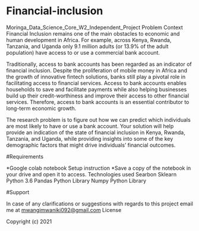 # Financial-inclusion
Moringa_Data_Science_Core_W2_Independent_Project
Problem Context Financial Inclusion remains one of the main obstacles to economic and human development in Africa. For example, across Kenya, Rwanda, Tanzania, and Uganda only 9.1 million adults (or 13.9% of the adult population) have access to or use a commercial bank account.

Traditionally, access to bank accounts has been regarded as an indicator of financial inclusion. Despite the proliferation of mobile money in Africa and the growth of innovative fintech solutions, banks still play a pivotal role in facilitating access to financial services. Access to bank accounts enables households to save and facilitate payments while also helping businesses build up their credit-worthiness and improve their access to other financial services. Therefore, access to bank accounts is an essential contributor to long-term economic growth.

The research problem is to figure out how we can predict which individuals are most likely to have or use a bank account. Your solution will help provide an indication of the state of financial inclusion in Kenya, Rwanda, Tanzania, and Uganda, while providing insights into some of the key demographic factors that might drive individuals’ financial outcomes.

#Requirements

*Google colab notebook Setup instruction *Save a copy of the notebook in your drive and open it to access. Technologies used Searbon Sklearn Python 3.6 Pandas Python Library Numpy Python Library

#Support

In case of any clarifications or suggestions with regards to this project email me at mwangimwaniki092@gmail.com License

Copyright (c) 2021

